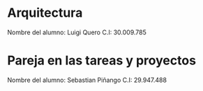 # Arquitectura
Nombre del alumno: Luigi Quero C.I: 30.009.785
# Pareja en las tareas y proyectos
Nombre del alumno: Sebastian Piñango C.I: 29.947.488
